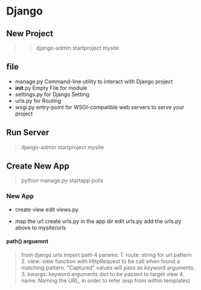# Django

## New Project
>> django-admin startproject mysite

## file
- manage.py
Command-line utility to interact with Django project
- __init__.py
Empty File for module
- settings.py
for Django Setting
- urls.py
for Routing
- wsgi.py
entry-point for WSGI-compatible web servers to serve your project

## Run Server
> django-admin startproject mysite

## Create New App
> python manage.py startapp polls


### New App

- create view
edit views.py

- map the url
create urls.py in the app dir
edit urls.py
add the urls.py above to mysite/urls

#### path() arguemnt
> from django.urls import path
4 params:
    1. route: string for url pattern
    2. view: view function with HttpRequest to be call when found a matching pattern. "Captured" values will pass as keyword arguments.
    3. kwargs: keyword arguments dict to be passed to target view
    4. name: Naming the URL, in order to refer (esp from within templates) 
